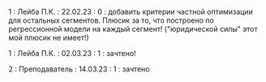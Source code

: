 1 : Лейба П.К. : 22.02.23 : 0 : добавить критерии частной оптимизации для остальных сегментов. Плюсик за то, что построено по регрессионной модели на каждый сегмент! ("юридической силы" этот мой плюсик не имеет!)

1 : Лейба П.К. : 02.03.23 : 1 : зачтено!

2 : Преподаватель : 14.03.23 : 1 : зачтено
